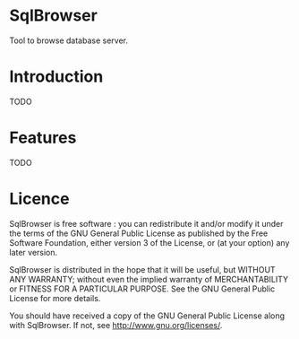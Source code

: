 SqlBrowser
==========
Tool to browse database server.

Introduction
============
TODO

Features
================
TODO

Licence
=======
SqlBrowser is free software : you can redistribute it and/or modify it under the terms of the GNU General Public License as published by the Free Software Foundation, either version 3 of the License, or (at your option) any later version.

SqlBrowser is distributed in the hope that it will be useful, but WITHOUT ANY WARRANTY; without even the implied warranty of MERCHANTABILITY or FITNESS FOR A PARTICULAR PURPOSE. See the GNU General Public License for more details.

You should have received a copy of the GNU General Public License along with SqlBrowser. If not, see http://www.gnu.org/licenses/.
